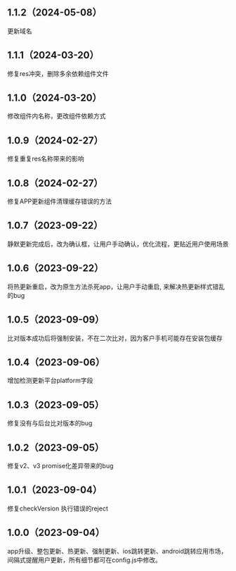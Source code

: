 ## 1.1.2（2024-05-08）
更新域名
## 1.1.1（2024-03-20）
修复res冲突，删除多余依赖组件文件
## 1.1.0（2024-03-20）
修改组件内名称，更改组件依赖方式
## 1.0.9（2024-02-27）
修复重复res名称带来的影响
## 1.0.8（2024-02-27）
修复APP更新组件清理缓存错误的方法
## 1.0.7（2023-09-22）
静默更新完成后，改为确认框，让用户手动确认，优化流程，更贴近用户使用场景
## 1.0.6（2023-09-22）
将热更新重启，改为原生方法杀死app，让用户手动重启, 来解决热更新样式错乱的bug
## 1.0.5（2023-09-09）
比对版本成功后将强制安装，不在二次比对，因为客户手机可能存在安装包缓存
## 1.0.4（2023-09-06）
增加检测更新平台platform字段
## 1.0.3（2023-09-05）
修复没有与后台比对版本的bug
## 1.0.2（2023-09-05）
修复v2、v3 promise化差异带来的bug
## 1.0.1（2023-09-04）
修复checkVersion 执行错误的reject
## 1.0.0（2023-09-04）
app升级、整包更新、热更新、强制更新、ios跳转更新、android跳转应用市场，间隔式提醒用户更新，所有细节都可在config.js中修改。
